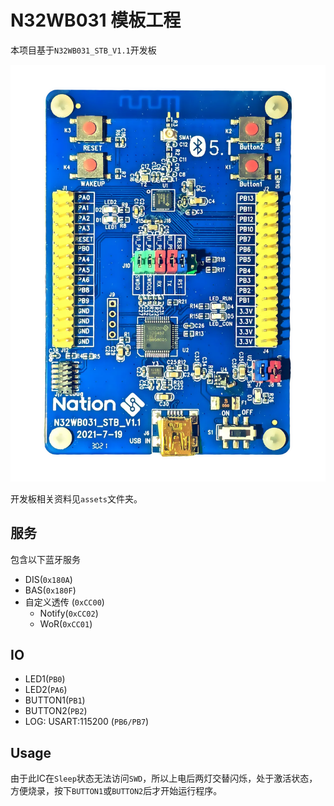 # N32WB031 模板工程

本项目基于`N32WB031_STB_V1.1`开发板

![](./assets/board.webp)

开发板相关资料见`assets`文件夹。

## 服务

包含以下蓝牙服务

- DIS(`0x180A`)
- BAS(`0x180F`)
- 自定义透传 (`0xCC00`)
  - Notify(`0xCC02`)
  - WoR(`0xCC01`)

## IO

- LED1(`PB0`)
- LED2(`PA6`)
- BUTTON1(`PB1`)
- BUTTON2(`PB2`)
- LOG: USART:115200 (`PB6/PB7`)

## Usage

由于此IC在`Sleep`状态无法访问`SWD`，所以上电后两灯交替闪烁，处于激活状态，方便烧录，按下`BUTTON1`或`BUTTON2`后才开始运行程序。

